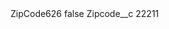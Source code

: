 <?xml version="1.0" encoding="UTF-8"?>
<CustomMetadata xmlns="http://soap.sforce.com/2006/04/metadata" xmlns:xsi="http://www.w3.org/2001/XMLSchema-instance" xmlns:xsd="http://www.w3.org/2001/XMLSchema">
    <label>ZipCode626</label>
    <protected>false</protected>
    <values>
        <field>Zipcode__c</field>
        <value xsi:type="xsd:string">22211</value>
    </values>
</CustomMetadata>
